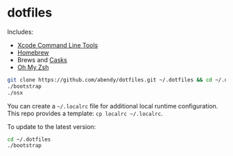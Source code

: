 # dotfiles

Includes:

* [Xcode Command Line Tools][xclt]
* [Homebrew][hb]
* Brews and [Casks][casks]
* [Oh My Zsh][omz]

```sh
git clone https://github.com/abendy/dotfiles.git ~/.dotfiles && cd ~/.dotfiles
./bootstrap
./osx
```

You can create a `~/.localrc` file for additional local runtime configuration. This repo provides a template: `cp localrc ~/.localrc`.

To update to the latest version:

```sh
cd ~/.dotfiles
./bootstrap
```

   [xclt]: <https://developer.apple.com/downloads>
   [hb]: <http://brew.sh>
   [casks]: <http://caskroom.io>
   [omz]: <https://github.com/robbyrussell/oh-my-zsh>
